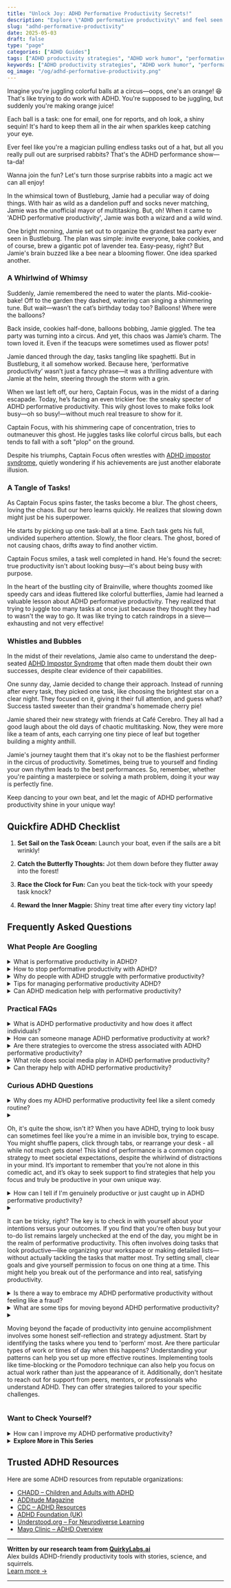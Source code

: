 ```yaml
---
title: "Unlock Joy: ADHD Performative Productivity Secrets!"
description: "Explore \"ADHD performative productivity\" and feel seen with our cozy, playful guide. Unpack the magic of working with ADHD in a way that uplifts and understands you! 🎩✨"
slug: "adhd-performative-productivity"
date: 2025-05-03
draft: false
type: "page"
categories: ["ADHD Guides"]
tags: ["ADHD productivity strategies", "ADHD work humor", "performative productivity ADHD", "ADHD multitasking challenges", "playful ADHD coping", "ADHD task management", "ADHD whimsical productivity"]
keywords: ["ADHD productivity strategies", "ADHD work humor", "performative productivity ADHD", "ADHD multitasking challenges", "playful ADHD coping", "ADHD task management", "ADHD whimsical productivity"]
og_image: "/og/adhd-performative-productivity.png"
---
```


Imagine you're juggling colorful balls at a circus—oops, one's an orange! 😆 That's like trying to do work with ADHD. You're supposed to be juggling, but suddenly you're making orange juice!

Each ball is a task: one for email, one for reports, and oh look, a shiny sequin! It's hard to keep them all in the air when sparkles keep catching your eye.

Ever feel like you're a magician pulling endless tasks out of a hat, but all you really pull out are surprised rabbits? That's the ADHD performance show—ta-da!

Wanna join the fun? Let's turn those surprise rabbits into a magic act we can all enjoy!

In the whimsical town of Bustleburg, Jamie had a peculiar way of doing things. With hair as wild as a dandelion puff and socks never matching, Jamie was the unofficial mayor of multitasking. But, oh! When it came to 'ADHD performative productivity', Jamie was both a wizard and a wild wind.

One bright morning, Jamie set out to organize the grandest tea party ever seen in Bustleburg. The plan was simple: invite everyone, bake cookies, and of course, brew a gigantic pot of lavender tea. Easy-peasy, right? But Jamie's brain buzzed like a bee near a blooming flower. One idea sparked another.

### A Whirlwind of Whimsy

Suddenly, Jamie remembered the need to water the plants. Mid-cookie-bake! Off to the garden they dashed, watering can singing a shimmering tune. But wait—wasn’t the cat’s birthday today too? Balloons! Where were the balloons?

Back inside, cookies half-done, balloons bobbing, Jamie giggled. The tea party was turning into a circus. And yet, this chaos was Jamie’s charm. The town loved it. Even if the teacups were sometimes used as flower pots!

Jamie danced through the day, tasks tangling like spaghetti. But in Bustleburg, it all somehow worked. Because here, ‘performative productivity’ wasn’t just a fancy phrase—it was a thrilling adventure with Jamie at the helm, steering through the storm with a grin.

When we last left off, our hero, Captain Focus, was in the midst of a daring escapade. Today, he’s facing an even trickier foe: the sneaky specter of ADHD performative productivity. This wily ghost loves to make folks look busy—oh so busy!—without much real treasure to show for it.

Captain Focus, with his shimmering cape of concentration, tries to outmaneuver this ghost. He juggles tasks like colorful circus balls, but each tends to fall with a soft "plop" on the ground.

Despite his triumphs, Captain Focus often wrestles with [ADHD impostor syndrome](/pages/adhd-impostor-syndrome/), quietly wondering if his achievements are just another elaborate illusion.

### A Tangle of Tasks!

As Captain Focus spins faster, the tasks become a blur. The ghost cheers, loving the chaos. But our hero learns quickly. He realizes that slowing down might just be his superpower. 

He starts by picking up one task-ball at a time. Each task gets his full, undivided superhero attention. Slowly, the floor clears. The ghost, bored of not causing chaos, drifts away to find another victim.

Captain Focus smiles, a task well completed in hand. He's found the secret: true productivity isn't about looking busy—it's about being busy with purpose.

In the heart of the bustling city of Brainville, where thoughts zoomed like speedy cars and ideas fluttered like colorful butterflies, Jamie had learned a valuable lesson about ADHD performative productivity. They realized that trying to juggle too many tasks at once just because they thought they had to wasn't the way to go. It was like trying to catch raindrops in a sieve—exhausting and not very effective!

### Whistles and Bubbles

In the midst of their revelations, Jamie also came to understand the deep-seated [ADHD Impostor Syndrome](/pages/adhd-impostor-syndrome/) that often made them doubt their own successes, despite clear evidence of their capabilities.

One sunny day, Jamie decided to change their approach. Instead of running after every task, they picked one task, like choosing the brightest star on a clear night. They focused on it, giving it their full attention, and guess what? Success tasted sweeter than their grandma's homemade cherry pie!

Jamie shared their new strategy with friends at Café Cerebro. They all had a good laugh about the old days of chaotic multitasking. Now, they were more like a team of ants, each carrying one tiny piece of leaf but together building a mighty anthill.

Jamie's journey taught them that it's okay not to be the flashiest performer in the circus of productivity. Sometimes, being true to yourself and finding your own rhythm leads to the best performances. So, remember, whether you're painting a masterpiece or solving a math problem, doing it your way is perfectly fine.

Keep dancing to your own beat, and let the magic of ADHD performative productivity shine in your unique way!

## Quickfire ADHD Checklist

1. **Set Sail on the Task Ocean:** Launch your boat, even if the sails are a bit wrinkly!

2. **Catch the Butterfly Thoughts:** Jot them down before they flutter away into the forest!

3. **Race the Clock for Fun:** Can you beat the tick-tock with your speedy task knock?

4. **Reward the Inner Magpie:** Shiny treat time after every tiny victory lap!

## Frequently Asked Questions



### What People Are Googling

<details><summary>What is performative productivity in ADHD?</summary><p>Performative productivity in ADHD refers to the pressure to appear busy or productive in traditional ways, often to meet societal standards or expectations, even if those methods don't align well with how your ADHD brain works. It's like putting on a show of being constantly active and engaged, using strategies that might work for others but are exhausting or ineffective for you. Remember, productivity looks different for everyone, especially for those with ADHD. Embracing methods that truly suit your unique way of processing and engaging with the world is not just okay; it's the best path to achieving your goals and maintaining your mental health.</p></details>
<details><summary>How to stop performative productivity with ADHD?</summary><p>Ah, the old trap of performative productivity—doing things just to look busy, right? It's common, especially when you're trying to meet external expectations. First, try tuning into what truly matters to you—what tasks make you feel productive and fulfilled? Then, set small, achievable goals for these tasks. This helps shift the focus from simply being "busy" to being effectively engaged in what you're doing. Remember, productivity isn't just about ticking boxes; it's about making meaningful progress in ways that resonate with you.</p></details>
<details><summary>Why do people with ADHD struggle with performative productivity?</summary><p>People with ADHD often find "performative productivity," like maintaining a traditional 9-to-5 schedule or juggling multiple tasks at once, especially challenging. This is because their brains are wired to seek out novelty and significant stimulation, which means that regular, routine tasks can feel particularly draining or uninteresting. Additionally, ADHD impacts executive functions such as planning, focus, and impulse control, making it harder to stick with tasks that don't instantly grab their attention or provide immediate rewards. It's important to remember that this isn’t about laziness or a lack of motivation—it's just a different way of interacting with the world, and finding strategies that work for you is key.</p></details>
<details><summary>Tips for managing performative productivity ADHD?</summary><p>Absolutely, finding a way to manage performative productivity with ADHD can indeed feel a bit tricky, but there are some cozy strategies you can embrace! One helpful tip is to break your tasks into smaller, more manageable pieces, which can make starting less daunting and keep your momentum going. Also, try setting a timer for short work bursts (like 25 minutes), followed by a 5-minute break to stretch or grab a cup of tea—this method keeps your brain engaged without feeling overwhelmed. Lastly, remember to celebrate the small wins along the way, as this can boost your motivation and make productivity feel more rewarding and less performative. You're doing great, just keep finding what works best for you!</p></details>
<details><summary>Can ADHD medication help with performative productivity?</summary><p>Absolutely, ADHD medication can indeed help with what you might call "performative productivity," or the ability to effectively manage tasks and responsibilities in a visible, measurable way. These medications primarily work by enhancing focus and reducing impulsivity, which can make it easier to stick with a task until completion. It's like they help turn down the noise of distraction, allowing your brain to hone in on what’s important at the moment. Remember, though, that medication works best alongside other strategies, such as structured routines and organizational tools, so consider them as part of a broader approach to managing ADHD.</p></details>



### Practical FAQs

<details><summary>What is ADHD performative productivity and how does it affect individuals?</summary><p>ADHD performative productivity is when individuals with ADHD feel compelled to appear busy or engaged in activities to meet societal expectations of productivity, even if these actions aren't necessarily effective or fulfilling. This behavior often stems from a desire to fit in or to counteract feelings of inadequacy due to past criticisms about their productivity or focus. This can lead to exhaustion and increased stress, as it involves spending a lot of energy on tasks that might not align with one's true priorities or needs. It's important to recognize and address this pattern, so you can work towards a more authentic and satisfying way of managing your tasks and energy.</p></details>
<details><summary>How can someone manage ADHD performative productivity at work?</summary><p>Absolutely, managing ADHD and performative productivity at work can definitely be a unique challenge, but there are cozy, effective ways to handle it. One helpful strategy is to break your work into smaller, more manageable tasks that can be completed in short bursts of focus—think of it as giving yourself little productivity nuggets throughout your day! It’s also beneficial to communicate openly with your manager or team about your working style; they can often offer support or adjustments that make your day smoother. And don’t forget to celebrate your achievements, no matter how small—they’re all significant and show your progress!</p></details>
<details><summary>Are there strategies to overcome the stress associated with ADHD performative productivity?</summary><p>Absolutely, there are many soothing strategies to help manage the stress that comes with ADHD and productivity expectations. One effective approach is breaking tasks into smaller, manageable chunks, which can make them feel less overwhelming. It’s also really helpful to set up a cozy, distraction-free workspace where you feel at ease—maybe add a plant or a soft, calming light. Remember, frequent breaks are your friend, allowing your mind to rest and recharge. Be gentle with yourself; productivity is not a measure of your worth.</p></details>
<details><summary>What role does social media play in ADHD performative productivity?</summary><p>Social media can often make us feel like we need to display our productivity like trophies on a shelf, especially when you have ADHD. This performative productivity—showing off our busy-bee moments—isn't a true reflection of daily life, but rather a highlight reel that everyone feels pressured to contribute to. It's important to remember that it's okay if your productivity doesn't look like someone else's Instagram or TikTok success story. Always focus on what works best for you and your unique rhythm, and let social media be a source of inspiration rather than comparison.</p></details>
<details><summary>Can therapy help with ADHD performative productivity?</summary><p>Absolutely! Therapy can be a wonderful support for managing ADHD, especially when it comes to performative productivity—those times when you feel you need to appear busy or productive in a traditional sense. A therapist can help you explore the roots of these feelings and develop strategies that align better with your unique working style and ADHD traits. Together, you can work on creating a more authentic and sustainable approach to productivity that feels less performative and more genuinely satisfying.</p></details>



### Curious ADHD Questions

<details><summary>Why does my ADHD performative productivity feel like a silent comedy routine?</summary><p>Oh, I totally get that feeling! With ADHD, it often seems like we're putting on a bit of a show with our productivity, doesn't it? It's because our brains like to juggle tasks in a unique, sometimes theatrical way – dancing from one activity to another, sometimes dropping a ball or two, then picking them right back up. It's completely okay to feel like you're in a silent comedy routine; just remember, every act brings its own kind of charm and you're doing just fine in your unique performance.</p></details>
<details><summary><p>Oh, it's quite the show, isn't it? When you have ADHD, trying to look busy can sometimes feel like you’re a mime in an invisible box, trying to escape. You might shuffle papers, click through tabs, or rearrange your desk - all while not much gets done! This kind of performance is a common coping strategy to meet societal expectations, despite the whirlwind of distractions in your mind. It’s important to remember that you’re not alone in this comedic act, and it’s okay to seek support to find strategies that help you focus and truly be productive in your own unique way.</p></summary><p>Absolutely, it can feel quite theatrical, can't it? When you have ADHD, mimicking busyness like rearranging papers or endlessly clicking through tabs is a common scenario, almost like performing a silent comedy routine where you're both the actor and the audience. This act often stems from the pressure to conform to conventional productivity standards, despite the barrage of distractions you're juggling internally. It's totally okay to acknowledge this and reach out for support to discover strategies that mesh with your unique way of functioning — remember, you're definitely not solo in this performance!</p></details>
<details><summary>How can I tell if I'm genuinely productive or just caught up in ADHD performative productivity?</summary><p>It's wonderful that you're looking to understand your productivity patterns better! One way to distinguish between genuine productivity and what might feel like "performative productivity" related to ADHD is to reflect on your end results. Ask yourself whether the tasks you're completing are bringing you closer to your goals or are they just keeping you busy? Also, consider how you feel afterwards—genuine productivity tends to leave you feeling satisfied and accomplished, whereas performative productivity might leave you feeling a bit empty or even more frazzled. It's all about finding what truly works for you and embracing your unique process.</p></details>
<details><summary><p>It can be tricky, right? The key is to check in with yourself about your intentions versus your outcomes. If you find that you're often busy but your to-do list remains largely unchecked at the end of the day, you might be in the realm of performative productivity. This often involves doing tasks that look productive—like organizing your workspace or making detailed lists—without actually tackling the tasks that matter most. Try setting small, clear goals and give yourself permission to focus on one thing at a time. This might help you break out of the performance and into real, satisfying productivity.</p></summary><p>Absolutely, it really can be a bit of a puzzle sometimes! When you find yourself bustling around yet not making much headway on what really needs to get done, it's so helpful to pause and reflect. Checking whether your activities align with your true priorities can be eye-opening. Setting small, specific goals and allowing yourself to concentrate on just one task at a time not only simplifies your workflow but also boosts your chances of achieving genuine productivity. It’s all about finding that sweet spot where your actions and intentions beautifully align.</p></details>
<details><summary>Is there a way to embrace my ADHD performative productivity without feeling like a fraud?</summary><p>Absolutely, embracing your unique style of productivity with ADHD is not only possible, but it can also be hugely empowering! Remember, productivity doesn’t have to look the same for everyone; it's about finding what works best for you and leveraging your natural peaks of energy and interest. Instead of feeling like a fraud, try to see your performative productivity as a personal superpower—those moments when you're highly engaged and producing at your best are truly something to celebrate! Embrace your flow and remember to be kind to yourself during the quieter times too.</p></details>
<details><summary>What are some tips for moving beyond ADHD performative productivity?</summary><p>Absolutely, moving beyond the sense of needing to always "perform" productively can really lighten your load! A good start is tuning into your own rhythms; try to notice when you naturally feel more focused or energized and align your tasks with those times. Also, setting smaller, more manageable goals can help you feel a sense of achievement without the burnout. And remember, it’s perfectly okay to celebrate the small wins – every step forward is progress!</p></details>
<details><summary><p>Moving beyond the façade of productivity into genuine accomplishment involves some honest self-reflection and strategy adjustment. Start by identifying the tasks where you tend to 'perform' most. Are there particular types of work or times of day when this happens? Understanding your patterns can help you set up more effective routines. Implementing tools like time-blocking or the Pomodoro technique can also help you focus on actual work rather than just the appearance of it. Additionally, don't hesitate to reach out for support from peers, mentors, or professionals who understand ADHD. They can offer strategies tailored to your specific challenges.</p></summary><p>Absolutely, moving from looking productive to being productive is a thoughtful journey, especially with ADHD. It’s great to start by observing where and when you might be just 'going through the motions.' Is it during your less favorite tasks, or perhaps late in the day when your energy dips? Recognizing these patterns is the first step towards change. Techniques like time-blocking or the Pomodoro technique can be incredibly helpful, allowing you to focus in short, manageable bursts. Also, remember it’s okay to ask for help! Connecting with peers or seeking guidance from someone who understands the nuances of ADHD can make a huge difference in tailoring strategies that resonate with you and your unique workflow. Keep exploring what works best for you—you’ve got this!</p></details>



### Want to Check Yourself?

<details><summary>How can I improve my ADHD performative productivity?</summary><p>Great question! Improving productivity with ADHD often means finding strategies that uniquely suit your style and flow. Consider breaking tasks into smaller, more manageable pieces to avoid feeling overwhelmed and use timers to create a rhythm that keeps you moving forward. Also, don't forget the power of a cozy, distraction-minimized space and regular breaks to recharge your brain. These little tweaks can make a big difference in how you manage your day!</p></details>

<script type="application/ld+json">
{
  "@context": "https://schema.org",
  "@type": "FAQPage",
  "mainEntity": [
    {
      "@type": "Question",
      "name": "What is performative productivity in ADHD?",
      "acceptedAnswer": {
        "@type": "Answer",
        "text": "Performative productivity in ADHD refers to the pressure to appear busy or productive in traditional ways, often to meet societal standards or expectations, even if those methods don't align well with how your ADHD brain works. It's like putting on a show of being constantly active and engaged, using strategies that might work for others but are exhausting or ineffective for you. Remember, productivity looks different for everyone, especially for those with ADHD. Embracing methods that truly suit your unique way of processing and engaging with the world is not just okay; it's the best path to achieving your goals and maintaining your mental health."
      }
    },
    {
      "@type": "Question",
      "name": "How to stop performative productivity with ADHD?",
      "acceptedAnswer": {
        "@type": "Answer",
        "text": "Ah, the old trap of performative productivity\u2014doing things just to look busy, right? It's common, especially when you're trying to meet external expectations. First, try tuning into what truly matters to you\u2014what tasks make you feel productive and fulfilled? Then, set small, achievable goals for these tasks. This helps shift the focus from simply being \"busy\" to being effectively engaged in what you're doing. Remember, productivity isn't just about ticking boxes; it's about making meaningful progress in ways that resonate with you."
      }
    },
    {
      "@type": "Question",
      "name": "Why do people with ADHD struggle with performative productivity?",
      "acceptedAnswer": {
        "@type": "Answer",
        "text": "People with ADHD often find \"performative productivity,\" like maintaining a traditional 9-to-5 schedule or juggling multiple tasks at once, especially challenging. This is because their brains are wired to seek out novelty and significant stimulation, which means that regular, routine tasks can feel particularly draining or uninteresting. Additionally, ADHD impacts executive functions such as planning, focus, and impulse control, making it harder to stick with tasks that don't instantly grab their attention or provide immediate rewards. It's important to remember that this isn\u2019t about laziness or a lack of motivation\u2014it's just a different way of interacting with the world, and finding strategies that work for you is key."
      }
    },
    {
      "@type": "Question",
      "name": "Tips for managing performative productivity ADHD?",
      "acceptedAnswer": {
        "@type": "Answer",
        "text": "Absolutely, finding a way to manage performative productivity with ADHD can indeed feel a bit tricky, but there are some cozy strategies you can embrace! One helpful tip is to break your tasks into smaller, more manageable pieces, which can make starting less daunting and keep your momentum going. Also, try setting a timer for short work bursts (like 25 minutes), followed by a 5-minute break to stretch or grab a cup of tea\u2014this method keeps your brain engaged without feeling overwhelmed. Lastly, remember to celebrate the small wins along the way, as this can boost your motivation and make productivity feel more rewarding and less performative. You're doing great, just keep finding what works best for you!"
      }
    },
    {
      "@type": "Question",
      "name": "Can ADHD medication help with performative productivity?",
      "acceptedAnswer": {
        "@type": "Answer",
        "text": "Absolutely, ADHD medication can indeed help with what you might call \"performative productivity,\" or the ability to effectively manage tasks and responsibilities in a visible, measurable way. These medications primarily work by enhancing focus and reducing impulsivity, which can make it easier to stick with a task until completion. It's like they help turn down the noise of distraction, allowing your brain to hone in on what\u2019s important at the moment. Remember, though, that medication works best alongside other strategies, such as structured routines and organizational tools, so consider them as part of a broader approach to managing ADHD."
      }
    }
  ]
}
</script>
<script type="application/ld+json">
{
  "@context": "https://schema.org",
  "@type": "Article",
  "author": {
    "@type": "Person",
    "name": "QuirkyLabs",
    "url": "https://quirkylabs.ai/about"
  },
  "headline": "\"Unlock Joy: ADHD Performative Productivity Secrets!\"",
  "mainEntityOfPage": "https://blog.quirkylabs.ai/pages/adhd-performative-productivity/",
  "datePublished": "2025-05-03"
}
</script>
<script type="application/ld+json">
{
  "@context": "https://schema.org",
  "@type": "BreadcrumbList",
  "itemListElement": [
    {
      "@type": "ListItem",
      "position": 1,
      "name": "Home",
      "item": "https://quirkylabs.ai/"
    },
    {
      "@type": "ListItem",
      "position": 2,
      "name": "Blog",
      "item": "https://blog.quirkylabs.ai/"
    },
    {
      "@type": "ListItem",
      "position": 3,
      "name": "\"Unlock Joy: ADHD Performative Productivity Secrets!\"",
      "item": "https://blog.quirkylabs.ai/pages/adhd-performative-productivity/"
    }
  ]
}
</script>

<details>
<summary><strong>Explore More in This Series</strong></summary>

- [Adhd High Functioning Struggles](/pages/adhd-high-functioning-struggles/)
- [Adhd Fake Success](/pages/adhd-fake-success/)
- [Adhd Emotional Collapse](/pages/adhd-emotional-collapse/)
- [Adhd Compliment Doubt](/pages/adhd-compliment-doubt/)
- [Adhd Impostor Syndrome](/pages/adhd-impostor-syndrome/)
- [Adhd Doing Too Much](/pages/adhd-doing-too-much/)
- [Adhd Masking At Work](/pages/adhd-masking-at-work/)
- [Adhd Fear Of Being Found Out](/pages/adhd-fear-of-being-found-out/)
</details>



## Trusted ADHD Resources

Here are some ADHD resources from reputable organizations:

- [CHADD – Children and Adults with ADHD](https://chadd.org)
- [ADDitude Magazine](https://www.additudemag.com)
- [CDC – ADHD Resources](https://www.cdc.gov/ncbddd/adhd)
- [ADHD Foundation (UK)](https://www.adhdfoundation.org.uk)
- [Understood.org – For Neurodiverse Learning](https://www.understood.org)
- [Mayo Clinic – ADHD Overview](https://www.mayoclinic.org/diseases-conditions/adhd)


---

**Written by our research team from [QuirkyLabs.ai](https://quirkylabs.ai)**  
Alex builds ADHD-friendly productivity tools with stories, science, and squirrels.  
[Learn more →](https://quirkylabs.ai)

---